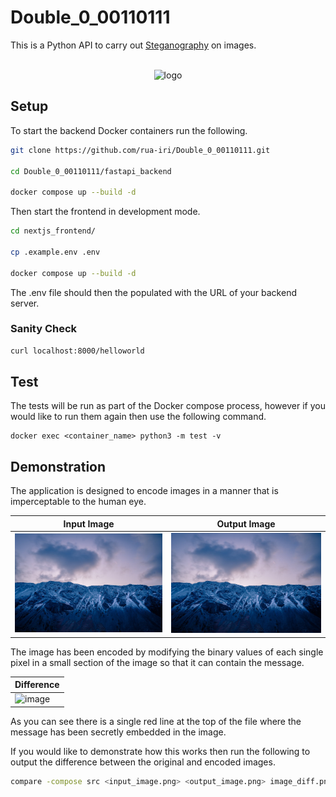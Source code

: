 # Double_0_00110111

This is a Python API to carry out [Steganography](https://en.wikipedia.org/wiki/Steganography) on images.

<div align="center">
  <div>
    </div>
      <br>
    <img src="https://github.com/rua-iri/Double_0_00110111/assets/117874491/87f53b7e-528d-4304-a6ec-6513dc41e9f3" alt="logo" width="35%" />
  <br>
</div>

## Setup

To start the backend Docker containers run the following.

```bash
git clone https://github.com/rua-iri/Double_0_00110111.git

cd Double_0_00110111/fastapi_backend

docker compose up --build -d
```

Then start the frontend in development mode.

```bash
cd nextjs_frontend/

cp .example.env .env

docker compose up --build -d
```

The .env file should then the populated with the URL of your backend server.

### Sanity Check

```bash
curl localhost:8000/helloworld
```

## Test

The tests will be run as part of the Docker compose process, however if you would like to run them again then use the following command.

```
docker exec <container_name> python3 -m test -v
```

## Demonstration

The application is designed to encode images in a manner that is imperceptable to the human eye.

| Input Image                                                                                                    | Output Image                                                                                                           |
| -------------------------------------------------------------------------------------------------------------- | ---------------------------------------------------------------------------------------------------------------------- |
| ![image](https://raw.githubusercontent.com/rua-iri/Double_0_00110111/refs/heads/main/fastapi_backend/sample_images/sample.png) | ![image](https://raw.githubusercontent.com/rua-iri/Double_0_00110111/refs/heads/main/fastapi_backend/sample_images/sample_encoded.png) |

The image has been encoded by modifying the binary values of each single pixel in a small section of the image so that it can contain the message.

| Difference                                                                                |
| ----------------------------------------------------------------------------------------- |
| ![image](https://github.com/user-attachments/assets/df57e53d-75cd-42a8-a22c-547868a46261) |

As you can see there is a single red line at the top of the file where the message has been secretly embedded in the image.

If you would like to demonstrate how this works then run the following to output the difference between the original and encoded images.

```bash
compare -compose src <input_image.png> <output_image.png> image_diff.png
```
